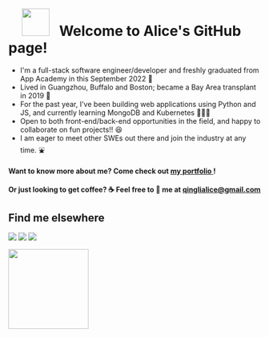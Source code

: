 <h1> &nbsp; &nbsp; <img src="https://i.pinimg.com/originals/1a/d4/56/1ad45624ffb766ef637cb7906a1da33b.gif" height="55px"/> &nbsp; Welcome to Alice's GitHub page!</h1>
<!-- <img src="https://media1.giphy.com/media/WSClszcnbWjdqBY2Cc/giphy.gif?cid=790b7611eb111b969f53ff02ca4bfd263e84e26f7b904ca3&rid=giphy.gif&ct=s" height="35px"/></h1> -->
<!-- <img src="https://i.pinimg.com/originals/88/44/13/884413348e601d88831b61fd969aafc4.gif" height="35px"/></h1> -->

* I'm a full-stack software engineer/developer and freshly graduated from App Academy in this September 2022  📣
* Lived in Guangzhou, Buffalo and Boston; became a Bay Area transplant in 2019  🌱 
* For the past year, I've been building web applications using Python and JS, and currently learning MongoDB and Kubernetes 👩🏻‍💻
* Open to both front-end/back-end opportunities in the field, and happy to collaborate on fun projects!!  😆
* I am eager to meet other SWEs out there and join the industry at any time. ⛲

#### Want to know more about me? Come check out [ my portfolio ](https://alice886.github.io)!
#### Or just looking to get coffee? ☕  Feel free to 📧 me at qinglialice@gmail.com


## Find me elsewhere 
  [<img src="https://img.shields.io/badge/GitHub-100000?style=for-the-badge&logo=github&logoColor=white" />](https://github.com/alice886)
  [<img src="https://img.shields.io/badge/LinkedIn-0077B5?style=for-the-badge&logo=linkedin&logoColor=white" />](https://www.linkedin.com/in/alice886/)
  [<img src="https://img.shields.io/badge/AngelList-000000?style=for-the-badge&logo=AngelList&logoColor=white" />](https://angel.co/u/alice886)



 <img src="https://github-readme-stats.vercel.app/api/top-langs?username=alice886&layout=compact" height="160"/>


<p align="center">

</p>

